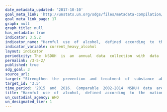 ```yaml
---
date_metadata_updated: '2017-10-10'  
goal_meta_link: 'http://unstats.un.org/sdgs/files/metadata-compilation/Metadata-Goal-3.pdf'
goal_meta_link_page: 17
graph: null
graph_title: null
has_metadata: true
indicator: 3.5.2
indicator_name: "Harmful  use  of  alcohol,  defined  according  to  the  national  context  as  alcohol  per  capita  consumption  (aged  15  years  and  older)  within  a  calendar  year  in  litres  of  pure  alcohol"
indicator_variable: current_heavy_alcohol
layout: indicator
periodicity: The  NSDUH  is  an  annual  data  collection  with  data  collection  occurring  continuously  from  early  January  through  late  December.
permalink: /3-5-2/
published: true
sdg_goal: 3
source_url: 
target: "Strengthen  the  prevention  and  treatment  of  substance  abuse,  including  narcotic  drug  abuse  and  harmful  use  of  alcohol."
target_id: '3.5'
time_period: '2015  and  2016.  Comparable  2002-2014  NSDUH  data  are  not  available.  '
title: "Harmful  use  of  alcohol,  defined  according  to  the  national  context  as  alcohol  per  capita  consumption  (aged  15  years  and  older)  within  a  calendar  year  in  litres  of  pure  alcohol"
un_custodial_agency: WHO
un_designated_tier: 1
---
```

